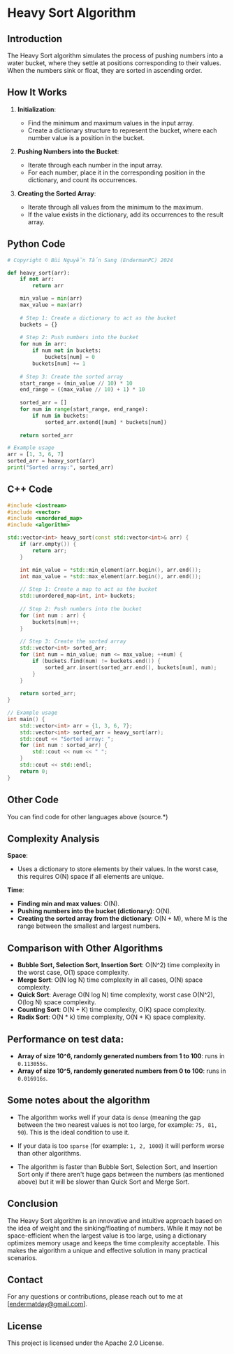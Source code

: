 # Heavy Sort Algorithm

## Introduction
The Heavy Sort algorithm simulates the process of pushing numbers into a water bucket, where they settle at positions corresponding to their values. When the numbers sink or float, they are sorted in ascending order.

## How It Works
1. **Initialization**:
   - Find the minimum and maximum values in the input array.
   - Create a dictionary structure to represent the bucket, where each number value is a position in the bucket.

2. **Pushing Numbers into the Bucket**:
   - Iterate through each number in the input array.
   - For each number, place it in the corresponding position in the dictionary, and count its occurrences.

3. **Creating the Sorted Array**:
   - Iterate through all values from the minimum to the maximum.
   - If the value exists in the dictionary, add its occurrences to the result array.

## Python Code

```python
# Copyright © Bùi Nguyễn Tấn Sang (EndermanPC) 2024

def heavy_sort(arr):
    if not arr:
        return arr

    min_value = min(arr)
    max_value = max(arr)
    
    # Step 1: Create a dictionary to act as the bucket
    buckets = {}
    
    # Step 2: Push numbers into the bucket
    for num in arr:
        if num not in buckets:
            buckets[num] = 0
        buckets[num] += 1
    
    # Step 3: Create the sorted array
    start_range = (min_value // 10) * 10
    end_range = ((max_value // 10) + 1) * 10
    
    sorted_arr = []
    for num in range(start_range, end_range):
        if num in buckets:
            sorted_arr.extend([num] * buckets[num])
    
    return sorted_arr

# Example usage
arr = [1, 3, 6, 7]
sorted_arr = heavy_sort(arr)
print("Sorted array:", sorted_arr)
```

## C++ Code
```cpp
#include <iostream>
#include <vector>
#include <unordered_map>
#include <algorithm>

std::vector<int> heavy_sort(const std::vector<int>& arr) {
    if (arr.empty()) {
        return arr;
    }

    int min_value = *std::min_element(arr.begin(), arr.end());
    int max_value = *std::max_element(arr.begin(), arr.end());
    
    // Step 1: Create a map to act as the bucket
    std::unordered_map<int, int> buckets;
    
    // Step 2: Push numbers into the bucket
    for (int num : arr) {
        buckets[num]++;
    }
    
    // Step 3: Create the sorted array
    std::vector<int> sorted_arr;
    for (int num = min_value; num <= max_value; ++num) {
        if (buckets.find(num) != buckets.end()) {
            sorted_arr.insert(sorted_arr.end(), buckets[num], num);
        }
    }
    
    return sorted_arr;
}

// Example usage
int main() {
    std::vector<int> arr = {1, 3, 6, 7};
    std::vector<int> sorted_arr = heavy_sort(arr);
    std::cout << "Sorted array: ";
    for (int num : sorted_arr) {
        std::cout << num << " ";
    }
    std::cout << std::endl;
    return 0;
}
```

## Other Code
You can find code for other languages ​​above (source.*)

## Complexity Analysis
**Space**:
- Uses a dictionary to store elements by their values. In the worst case, this requires O(N) space if all elements are unique.

**Time**:
- **Finding min and max values**: O(N).
- **Pushing numbers into the bucket (dictionary)**: O(N).
- **Creating the sorted array from the dictionary**: O(N + M), where M is the range between the smallest and largest numbers.

## Comparison with Other Algorithms
- **Bubble Sort, Selection Sort, Insertion Sort**: O(N^2) time complexity in the worst case, O(1) space complexity.
- **Merge Sort**: O(N log N) time complexity in all cases, O(N) space complexity.
- **Quick Sort**: Average O(N log N) time complexity, worst case O(N^2), O(log N) space complexity.
- **Counting Sort**: O(N + K) time complexity, O(K) space complexity.
- **Radix Sort**: O(N * k) time complexity, O(N + K) space complexity.

## Performance on test data:
- **Array of size 10^6, randomly generated numbers from 1 to 100**: runs in `0.113055s`.
- **Array of size 10^5, randomly generated numbers from 0 to 100**: runs in `0.016916s`.

## Some notes about the algorithm
- The algorithm works well if your data is `dense` (meaning the gap between the two nearest values ​​is not too large, for example: `75, 81, 90`). This is the ideal condition to use it.
+ If your data is too `sparse` (for example: `1, 2, 1000`) it will perform worse than other algorithms. 
- The algorithm is faster than Bubble Sort, Selection Sort, and Insertion Sort only if there aren't huge gaps between the numbers (as mentioned above) but it will be slower than Quick Sort and Merge Sort.

## Conclusion
The Heavy Sort algorithm is an innovative and intuitive approach based on the idea of weight and the sinking/floating of numbers. While it may not be space-efficient when the largest value is too large, using a dictionary optimizes memory usage and keeps the time complexity acceptable. This makes the algorithm a unique and effective solution in many practical scenarios.

## Contact
For any questions or contributions, please reach out to me at [endermatday@gmail.com].

## License
This project is licensed under the Apache 2.0 License.
